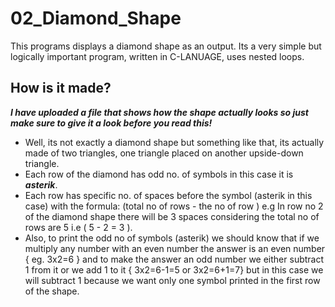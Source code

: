 # 02_Diamond_Shape
This programs displays a diamond shape as an output. Its a very simple but logically important program, written in C-LANUAGE, uses nested loops.
## How is it made? 

***I have uploaded a file that shows how the shape actually looks so just make sure to give it a look before you read this!***

* Well, its not exactly a diamond shape but something like that, its actually made of two triangles, one triangle placed on another upside-down triangle.
* Each row of the diamond has odd no. of symbols in this case it is ***asterik***.
* Each row has specific no. of spaces before the symbol (asterik in this case) with the formula: (total no of rows - the no of row ) e.g In row no 2 of the diamond shape there will be 3 spaces considering the total no of rows are 5 i.e ( 5 - 2 = 3 ).
* Also, to print the odd no of symbols (asterik) we should know that if we multiply any number with an even number the answer is an even number { eg. 3x2=6 } and to make the answer an odd number we either subtract 1 from it or we add 1 to it { 3x2=6-1=5 or 3x2=6+1=7} but in this case we will subtract 1 because we want only one symbol printed in the first row of the shape.
